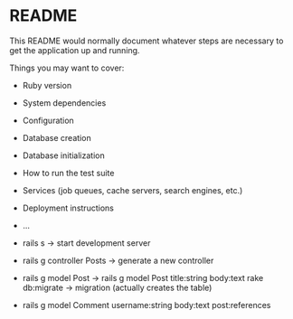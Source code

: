 # README

This README would normally document whatever steps are necessary to get the
application up and running.

Things you may want to cover:

* Ruby version

* System dependencies

* Configuration

* Database creation

* Database initialization

* How to run the test suite

* Services (job queues, cache servers, search engines, etc.)

* Deployment instructions

* ...

* rails s -> start development server

* rails g controller Posts -> generate a new controller

* rails g model Post -> rails g model Post title:string body:text
rake db:migrate -> migration (actually creates the table)

* rails g model Comment username:string body:text post:references